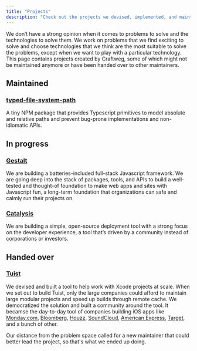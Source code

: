 ```yaml
---
title: "Projects"
description: "Check out the projects we devised, implemented, and maintain"
---
```


We don’t have a strong opinion when it comes to problems to solve and the technologies to solve them. We work on problems that we find exciting to solve and choose technologies that we think are the most suitable to solve the problems, except when we want to play with a particular technology. This page contains projects created by Craftweg, some of which might not be maintained anymore or have been handed over to other maintainers.

## Maintained

### [typed-file-system-path](https://github.com/craftweg/typed-file-system-path)

A tiny NPM package that provides Typescript primitives to model absolute and relative paths and prevent bug-prone implementations and non-idiomatic APIs.

## In progress

### [Gestalt](https://gestaltjs.org)

We are building a batteries-included full-stack Javascript framework. We are going deep into the stack of packages, tools, and APIs to build a well-tested and thought-of foundation to make web apps and sites with Javascript fun, a long-term foundation that organizations can safe and calmly run their projects on.

### [Catalysis](https://twitter.com/catalysisdotdev)

We are building a simple, open-source deployment tool with a strong focus on the developer experience, a tool that’s driven by a community instead of corporations or investors.

## Handed over

### [Tuist](https://tuist.io)

We devised and built a tool to help work with Xcode projects at scale. When we set out to build Tuist, only the large companies could afford to maintain large modular projects and speed up builds through remote cache. We democratized the solution and built a community around the tool.
It becamse the day-to-day tool of companies building iOS apps like [Monday.com](https://monday.com/), [Bloomberg](https://www.bloomberg.com/europe), [Houzz](https://www.houzz.com/), [SoundCloud](https://soundcloud.com/), [American Express](https://www.americanexpress.com/), [Target](https://www.target.com/), and a bunch of other.

Our distance from the problem space called for a new maintainer that could better lead the project, so that's what we ended up doing.
